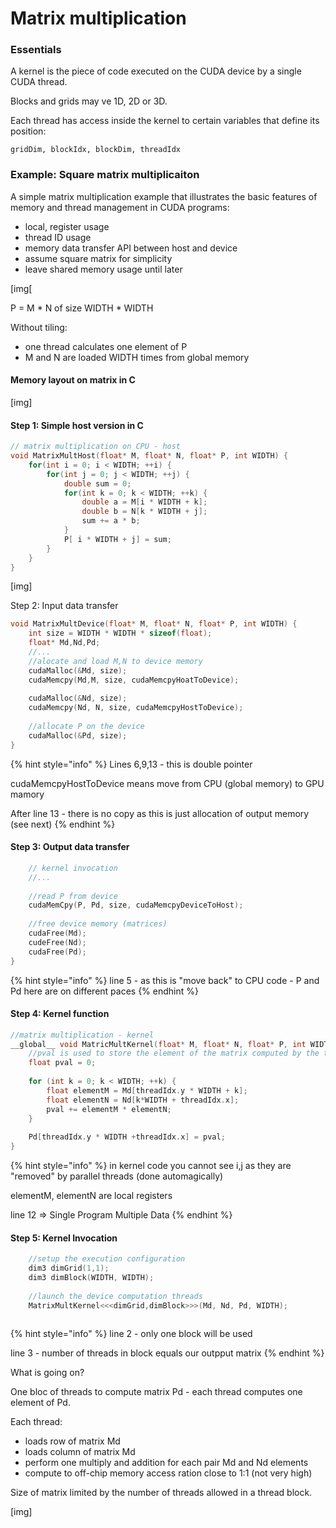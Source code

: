 # Matrix multiplication

### Essentials

A kernel is the piece of code executed on the CUDA device by a single CUDA thread.

Blocks and grids may ve 1D, 2D or 3D.

Each thread has access inside the kernel to certain variables that define its position:

```text
gridDim, blockIdx, blockDim, threadIdx
```



### Example: Square matrix multiplicaiton

A simple matrix multiplication example that illustrates the basic features of memory and thread management in CUDA programs:

* local, register usage
* thread ID usage
* memory data transfer API between host and device
* assume square matrix for simplicity
* leave shared memory usage until later



\[img\[

P = M \* N of size WIDTH \* WIDTH

Without tiling:

* one thread calculates one element of P
* M and N are loaded WIDTH times from global memory



#### Memory layout on matrix in C

\[img\]



#### Step 1: Simple host version in C



```c
// matrix multiplication on CPU - host
void MatrixMultHost(float* M, float* N, float* P, int WIDTH) {
    for(int i = 0; i < WIDTH; ++i) {
        for(int j = 0; j < WIDTH; ++j) {
            double sum = 0;
            for(int k = 0; k < WIDTH; ++k) {
                double a = M[i * WIDTH + k];
                double b = N[k * WIDTH + j];
                sum += a * b;
            }
            P[ i * WIDTH + j] = sum; 
        }
    }
}
```

\[img\]

Step 2: Input data transfer

```c
void MatrixMultDevice(float* M, float* N, float* P, int WIDTH) {
    int size = WIDTH * WIDTH * sizeof(float);
    float* Md,Nd,Pd;
    //...
    //alocate and load M,N to device memory
    cudaMalloc(&Md, size);
    cudaMemcpy(Md,M, size, cudaMemcpyHoatToDevice);
    
    cudaMalloc(&Nd, size);
    cudaMemcpy(Nd, N, size, cudaMemcpyHostToDevice);
    
    //allocate P on the device
    cudaMalloc(&Pd, size);    
}
```

{% hint style="info" %}
Lines 6,9,13 - this is double pointer

cudaMemcpyHostToDevice means move from CPU \(global memory\) to GPU mamory

After line 13 - there is no copy as this is just allocation of output memory \(see next\)
{% endhint %}



#### Step 3: Output data transfer

```c
    // kernel invocation
    //...
    
    //read P from device
    cudaMemCpy(P, Pd, size, cudaMemcpyDeviceToHost);
    
    //free device memory (matrices)
    cudaFree(Md);
    cudeFree(Nd);
    cudaFree(Pd);
}
```



{% hint style="info" %}
line 5 - as this is "move back" to CPU code - P and Pd here are on different paces
{% endhint %}

#### Step 4: Kernel function



```c
//matrix multiplication - kernel
__global__ void MatricMultKernel(float* M, float* N, float* P, int WIDTH) {
    //pval is used to store the element of the matrix computed by the thread
    float pval = 0;
    
    for (int k = 0; k < WIDTH; ++k) {
        float elementM = Md[threadIdx.y * WIDTH + k];
        float elementN = Nd[k*WIDTH + threadIdx.x];
        pval += elementM * elementN;
    }
    
    Pd[threadIdx.y * WIDTH +threadIdx.x] = pval;
}
```

{% hint style="info" %}
in kernel code you cannot see i,j as they are "removed" by parallel threads \(done automagically\)

elementM, elementN  are local registers 

line 12 =&gt; Single Program Multiple Data
{% endhint %}



#### Step 5: Kernel Invocation

```c
    //setup the execution configuration
    dim3 dimGrid(1,1);
    dim3 dimBlock(WIDTH, WIDTH);
    
    //launch the device computation threads
    MatrixMultKernel<<<dimGrid,dimBlock>>>(Md, Nd, Pd, WIDTH);
    
```

{% hint style="info" %}
line 2 - only one block will be used

line 3 - number of threads in block equals our outpput matrix
{% endhint %}



What is going on?

One bloc of threads to compute matrix Pd - each thread computes one element of Pd.

Each thread:

* loads row of matrix Md
* loads column of matrix Md
* perform one multiply and addition for each pair Md and Nd elements
* compute to off-chip memory access ration close to 1:1 \(not very high\)

Size of matrix limited by the number of threads allowed in a thread block.

 

\[img\]





























